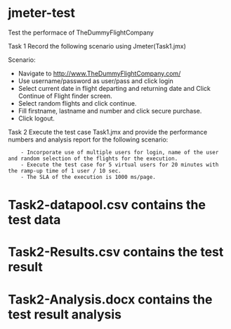 # jmeter-test

Test the performace of TheDummyFlightCompany 

Task 1
Record the following scenario using Jmeter(Task1.jmx)

Scenario:
   - Navigate to http://www.TheDummyFlightCompany.com/
   - Use username/password as user/pass and click login
   - Select current date in flight departing and returning date and Click Continue of Flight finder screen.
   - Select random flights and click continue.
   - Fill firstname, lastname and number and click secure purchase.
   - Click logout.

Task 2
Execute the test case Task1.jmx and provide the performance numbers and analysis report for the following scenario:

        - Incorporate use of multiple users for login, name of the user and random selection of the flights for the execution.
        - Execute the test case for 5 virtual users for 20 minutes with the ramp-up time of 1 user / 10 sec. 
        - The SLA of the execution is 1000 ms/page.
        
# Task2-datapool.csv contains the test data
# Task2-Results.csv contains the test result
# Task2-Analysis.docx contains the test result analysis
